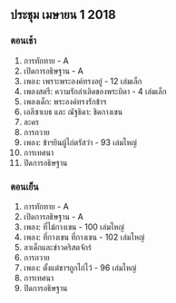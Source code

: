 
## ประชุม เมษายน 1 2018

### ตอนเช้า

1. การทักทาย - A
2. เปิดการอธิษฐาน - A
3. เพลง:  เพราะพระองค์ทรงอยู่ - 12 เล่มเล็ก
4. เพลงสตรี:  ความรักลำเลิดของพระบิดา - 4 เล่มเล็ก
5. เพลงเด็ก: พระองค์ทรงรักข้าฯ
6. เอลีซาเบธ และ ณัฐธิดา: ชิดกางเขน 
7. ละคร
8. การถวาย
9. เพลง:  ข้าฯยินผู้ไถ่ตรัสว่า - 93 เล่มไหญ่
10. การเทศนา
11. ปิดการอธิษฐาน

### ตอนเย็น

1. การทักทาย - A
2. เปิดการอธิษฐาน - A
3. เพลง:  ที่ไม้กางเขน - 100 เล่มไหญ่
4. เพลง:  ที่กางเขน ที่กางเขน - 102 เล่มไหญ่
5. ลาเด็กและข่าวคริสตจักร์
6. การถวาย
7. เพลง:  ตั้งแต่ขาฯถูกไถ่ไว้ - 96 เล่มไหญ่
8. การเทศนา
9. ปิดการอธิษฐาน
